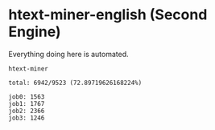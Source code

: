 # htext-miner-english (Second Engine)

Everything doing here is automated.

```
htext-miner

total: 6942/9523 (72.89719626168224%)

job0: 1563
job1: 1767
job2: 2366
job3: 1246
```